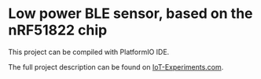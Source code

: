 # Low power BLE sensor, based on the nRF51822 chip
This project can be compiled with PlatformIO IDE.

The full project description can be found on [IoT-Experiments.com](https://www.iot-experiments.com/nrf51822-and-ble400/).